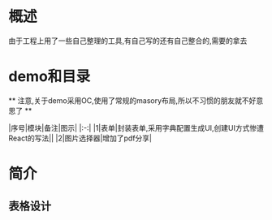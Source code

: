 # 概述
 由于工程上用了一些自己整理的工具,有自己写的还有自己整合的,需要的拿去

# demo和目录

** 注意,关于demo采用OC,使用了常规的masory布局,所以不习惯的朋友就不好意思了 **

|序号|模块|备注|图示|
|:-:|
|1|表单|封装表单,采用字典配置生成UI,创建UI方式惨遭React的写法||
|2|图片选择器|增加了pdf分享|

# 简介

## 表格设计